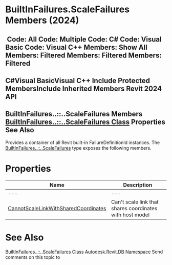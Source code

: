 # BuiltInFailures.ScaleFailures Members (2024)

﻿
 Code: All Code: Multiple Code: C# Code: Visual Basic Code: Visual C++  Members: Show All Members: Filtered Members: Filtered Members: Filtered   
---  
C#Visual BasicVisual C++
Include Protected MembersInclude Inherited Members
Revit 2024 API  
---  
BuiltInFailures..::..ScaleFailures Members  
[BuiltInFailures..::..ScaleFailures Class](fdb23197-0c8d-25e0-24ce-04fb605c0411.md "BuiltInFailures.ScaleFailures Class") Properties See Also  
---  
Provides a container of all Revit built-in FailureDefinitionId instances.
The [BuiltInFailures..::..ScaleFailures](fdb23197-0c8d-25e0-24ce-04fb605c0411.md "BuiltInFailures.ScaleFailures Class") type exposes the following members.
# Properties
| Name | Description |
| --- | --- |
| --- | --- | --- |
| [CannotScaleLinkWithSharedCoordinates](9bde931e-e887-3b17-9f89-d297e1a077f1.md "CannotScaleLinkWithSharedCoordinates Property") | Can't scale link that shares coordinates with host model |

# See Also
[BuiltInFailures..::..ScaleFailures Class](fdb23197-0c8d-25e0-24ce-04fb605c0411.md "BuiltInFailures.ScaleFailures Class")
[Autodesk.Revit.DB Namespace](87546ba7-461b-c646-cbb1-2cb8f5bff8b2.md "Autodesk.Revit.DB Namespace")
Send comments on this topic to 
